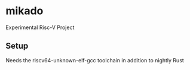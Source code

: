 # mikado

Experimental Risc-V Project

## Setup
Needs the riscv64-unknown-elf-gcc toolchain in addition to nightly Rust
